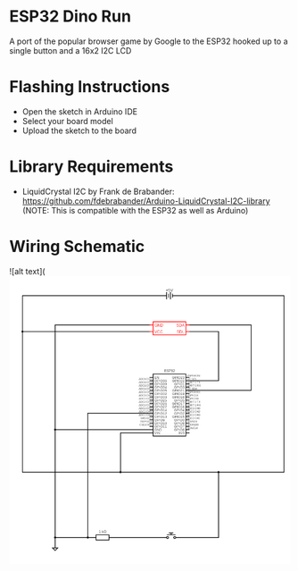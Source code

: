 # ESP32 Dino Run
A port of the popular browser game by Google to the ESP32 hooked up to a single button and a 16x2 I2C LCD

# Flashing Instructions
- Open the sketch in Arduino IDE
- Select your board model
- Upload the sketch to the board

# Library Requirements
- LiquidCrystal I2C by Frank de Brabander: https://github.com/fdebrabander/Arduino-LiquidCrystal-I2C-library (NOTE: This is compatible with the ESP32 as well as Arduino)

# Wiring Schematic
![alt text](![image](https://github.com/ev-tye/esp32-dino-run/blob/main/esp32_dino_schematic.png?raw=true "Wiring Schematic")
